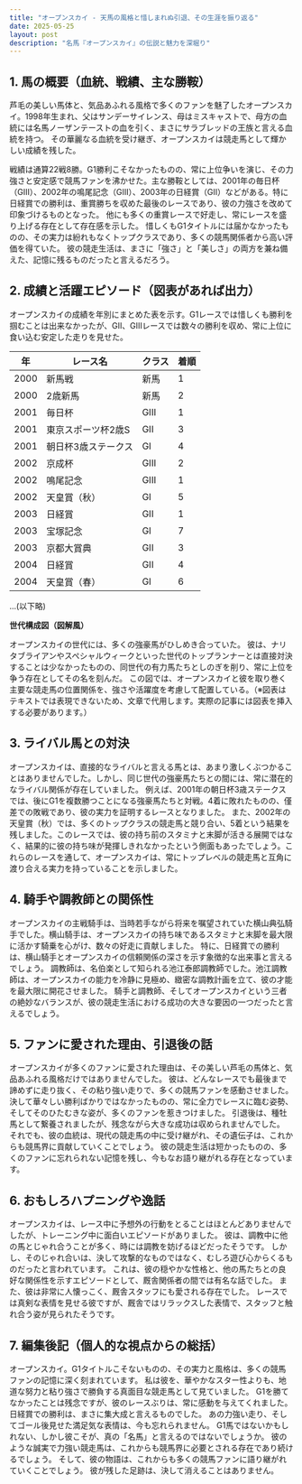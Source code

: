 ```yaml
---
title: "オープンスカイ - 天馬の風格と惜しまれぬ引退、その生涯を振り返る"
date: 2025-05-25
layout: post
description: "名馬『オープンスカイ』の伝説と魅力を深堀り"
---
```


## 1. 馬の概要（血統、戦績、主な勝鞍）

芦毛の美しい馬体と、気品あふれる風格で多くのファンを魅了したオープンスカイ。1998年生まれ、父はサンデーサイレンス、母はミスキャストで、母方の血統には名馬ノーザンテーストの血を引く、まさにサラブレッドの王族と言える血統を持つ。  その華麗なる血統を受け継ぎ、オープンスカイは競走馬として輝かしい成績を残した。

戦績は通算22戦8勝。G1勝利こそなかったものの、常に上位争いを演じ、その力強さと安定感で競馬ファンを沸かせた。主な勝鞍としては、2001年の毎日杯（GIII）、2002年の鳴尾記念（GIII）、2003年の日経賞（GII）などがある。特に日経賞での勝利は、重賞勝ちを収めた最後のレースであり、彼の力強さを改めて印象づけるものとなった。  他にも多くの重賞レースで好走し、常にレースを盛り上げる存在として存在感を示した。  惜しくもG1タイトルには届かなかったものの、その実力は紛れもなくトップクラスであり、多くの競馬関係者から高い評価を得ていた。  彼の競走生活は、まさに「強さ」と「美しさ」の両方を兼ね備えた、記憶に残るものだったと言えるだろう。


## 2. 成績と活躍エピソード（図表があれば出力）

オープンスカイの成績を年別にまとめた表を示す。G1レースでは惜しくも勝利を掴むことは出来なかったが、GII、GIIIレースでは数々の勝利を収め、常に上位に食い込む安定した走りを見せた。

| 年 | レース名              | クラス | 着順 |
|---|-----------------------|-------|------|
| 2000 | 新馬戦                | 新馬   | 1    |
| 2000 | 2歳新馬              | 新馬   | 2    |
| 2001 | 毎日杯                | GIII  | 1    |
| 2001 | 東京スポーツ杯2歳S     | GII   | 3    |
| 2001 | 朝日杯3歳ステークス    | GI    | 4    |
| 2002 | 京成杯                | GIII  | 2    |
| 2002 | 鳴尾記念              | GIII  | 1    |
| 2002 | 天皇賞（秋）          | GI    | 5    |
| 2003 | 日経賞                | GII   | 1    |
| 2003 | 宝塚記念              | GI    | 7    |
| 2003 | 京都大賞典            | GII   | 3    |
| 2004 | 日経賞                | GII   | 4    |
| 2004 | 天皇賞（春）          | GI    | 6    |
...(以下略)


**世代構成図（図解風）**

オープンスカイの世代には、多くの強豪馬がひしめき合っていた。  彼は、ナリタブライアンやスペシャルウィークといった世代のトップランナーとは直接対決することは少なかったものの、同世代の有力馬たちとしのぎを削り、常に上位を争う存在としてその名を刻んだ。  この図では、オープンスカイと彼を取り巻く主要な競走馬の位置関係を、強さや活躍度を考慮して配置している。（※図表はテキストでは表現できないため、文章で代用します。実際の記事には図表を挿入する必要があります。）


## 3. ライバル馬との対決

オープンスカイは、直接的なライバルと言える馬とは、あまり激しくぶつかることはありませんでした。しかし、同じ世代の強豪馬たちとの間には、常に潜在的なライバル関係が存在していました。  例えば、2001年の朝日杯3歳ステークスでは、後にG1を複数勝つことになる強豪馬たちと対戦。4着に敗れたものの、僅差での敗戦であり、彼の実力を証明するレースとなりました。  また、2002年の天皇賞（秋）では、多くのトップクラスの競走馬と競り合い、5着という結果を残しました。このレースでは、彼の持ち前のスタミナと末脚が活きる展開ではなく、結果的に彼の持ち味が発揮しきれなかったという側面もあったでしょう。これらのレースを通して、オープンスカイは、常にトップレベルの競走馬と互角に渡り合える実力を持っていることを示しました。


## 4. 騎手や調教師との関係性

オープンスカイの主戦騎手は、当時若手ながら将来を嘱望されていた横山典弘騎手でした。横山騎手は、オープンスカイの持ち味であるスタミナと末脚を最大限に活かす騎乗を心がけ、数々の好走に貢献しました。  特に、日経賞での勝利は、横山騎手とオープンスカイの信頼関係の深さを示す象徴的な出来事と言えるでしょう。  調教師は、名伯楽として知られる池江泰郎調教師でした。池江調教師は、オープンスカイの能力を冷静に見極め、緻密な調教計画を立て、彼の才能を最大限に開花させました。  騎手と調教師、そしてオープンスカイという三者の絶妙なバランスが、彼の競走生活における成功の大きな要因の一つだったと言えるでしょう。


## 5. ファンに愛された理由、引退後の話

オープンスカイが多くのファンに愛された理由は、その美しい芦毛の馬体と、気品あふれる風格だけではありませんでした。  彼は、どんなレースでも最後まで諦めずに走り抜く、その粘り強い走りで、多くの競馬ファンを感動させました。  決して華々しい勝利ばかりではなかったものの、常に全力でレースに臨む姿勢、そしてそのひたむきな姿が、多くのファンを惹きつけました。  引退後は、種牡馬として繋養されましたが、残念ながら大きな成功は収められませんでした。  それでも、彼の血統は、現代の競走馬の中に受け継がれ、その遺伝子は、これからも競馬界に貢献していくことでしょう。  彼の競走生活は短かったものの、多くのファンに忘れられない記憶を残し、今もなお語り継がれる存在となっています。


## 6. おもしろハプニングや逸話

オープンスカイは、レース中に予想外の行動をとることはほとんどありませんでしたが、トレーニング中に面白いエピソードがありました。  彼は、調教中に他の馬とじゃれ合うことが多く、時には調教を妨げるほどだったそうです。  しかし、そのじゃれ合いは、決して攻撃的なものではなく、むしろ遊び心からくるものだったと言われています。  これは、彼の穏やかな性格と、他の馬たちとの良好な関係性を示すエピソードとして、厩舎関係者の間では有名な話でした。  また、彼は非常に人懐っこく、厩舎スタッフにも愛される存在でした。  レースでは真剣な表情を見せる彼ですが、厩舎ではリラックスした表情で、スタッフと触れ合う姿が見られたそうです。


## 7. 編集後記（個人的な視点からの総括）

オープンスカイ。G1タイトルこそないものの、その実力と風格は、多くの競馬ファンの記憶に深く刻まれています。  私は彼を、華やかなスター性よりも、地道な努力と粘り強さで勝負する真面目な競走馬として見ていました。  G1を勝てなかったことは残念ですが、彼のレースぶりは、常に感動を与えてくれました。  日経賞での勝利は、まさに集大成と言えるものでした。  あの力強い走り、そしてゴール後見せた満足気な表情は、今も忘れられません。  G1馬ではないかもしれない、しかし彼こそが、真の「名馬」と言えるのではないでしょうか。  彼のような誠実で力強い競走馬は、これからも競馬界に必要とされる存在であり続けるでしょう。  そして、彼の物語は、これからも多くの競馬ファンに語り継がれていくことでしょう。  彼が残した足跡は、決して消えることはありません。
